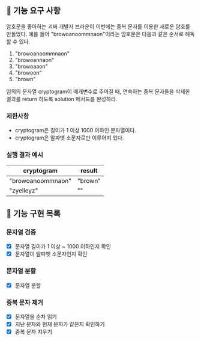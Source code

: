 ## 🚀 기능 요구 사항

암호문을 좋아하는 괴짜 개발자 브라운이 이번에는 중복 문자를 이용한 새로운 암호를 만들었다. 예를 들어 "browoanoommnaon"이라는 암호문은 다음과 같은 순서로 해독할 수 있다.

1. "browoanoommnaon"
2. "browoannaon"
3. "browoaaon"
4. "browoon"
5. "brown"

임의의 문자열 cryptogram이 매개변수로 주어질 때, 연속하는 중복 문자들을 삭제한 결과를 return 하도록 solution 메서드를 완성하라.

### 제한사항

- cryptogram은 길이가 1 이상 1000 이하인 문자열이다.
- cryptogram은 알파벳 소문자로만 이루어져 있다.

### 실행 결과 예시

| cryptogram | result |
| --- | --- |
| "browoanoommnaon" | "brown" |
| "zyelleyz" | "" |

## 🚧 기능 구현 목록
### 문자열 검증
- [x] 문자열 길이가 1 이상 ~ 1000 이하인지 확인
- [x] 문자열이 알파벳 소문자인지 확인
### 문자열 분할
- [x] 문자열 분할
### 중복 문자 제거
- [x] 문자열을 순차 읽기
- [x] 지난 문자와 현재 문자가 같은지 확인하기
- [x] 중복 문자 지우기